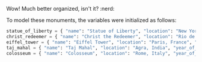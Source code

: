 Wow! Much better organized, isn't it? :nerd:

To model these monuments, the variables were initialized as follows:

``` python
statue_of_liberty = { "name": "Statue of Liberty", "location": "New York, United States of America", "year_of_construction": 1886 }
christ_redeemer = { "name": "Christ the Redeemer", "location": "Rio de Janeiro, Brazil", "year_of_construction": 1931 }
eiffel_tower = { "name": "Eiffel Tower", "location": "Paris, France", "year_of_construction": 1889 }
taj_mahal = { "name": "Taj Mahal", "location": "Agra, India", "year_of_construction": 1653 }
colosseum = { "name": "Colosseum", "location": "Rome, Italy", "year_of_construction": 80 }
```